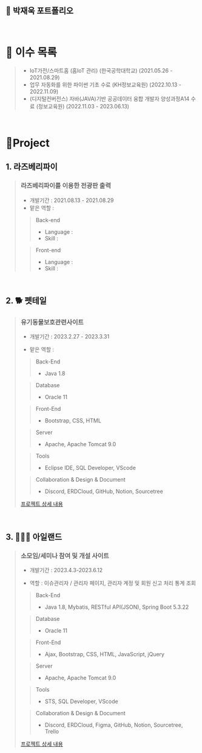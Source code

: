 ## 📜 박재욱 포트폴리오

<br />

# 📒 이수 목록

> - IoT가전/스마트홈 (홈IoT 관리) (한국공학대학교) (2021.05.26 - 2021.08.29)  
> - 업무 자동화를 위한 파이썬 기초 수료 (KH정보교육원) (2022.10.13 - 2022.11.09)   
> - (디지털컨버전스) 자바(JAVA)기반 공공데이터 융합 개발자 양성과정A14 수료 (정보교육원) (2022.11.03 - 2023.06.13)
   


<br />

# 📝Project
## 1. 라즈베리파이

> ### 라즈베리파이를 이용한 전광판 출력
>
> - 개발기간 : 2021.08.13 - 2021.08.29
> - 맡은 역할 : 
>
>> Back-end
>> - Language : 
>> - Skill :
>> 
>> 
>
>> Front-end
>> - Language : 
>> - Skill : 

<br />

## 2. 🐕 펫테일

> ### 유기동물보호관련사이트
>
> - 개발기간 : 2023.2.27 - 2023.3.31
> 
> - 맡은 역할 : 
>
>
>> Back-End
>> - Java 1.8
>
>> Database
>> - Oracle 11
>
>> Front-End
>> - Bootstrap, CSS, HTML
>
>> Server
>> - Apache, Apache Tomcat 9.0
>
>> Tools
>> - Eclipse IDE, SQL Developer, VScode
>
>> Collaboration & Design & Document
>> - Discord, ERDCloud, GitHub, Notion, Sourcetree
>
> [프로젝트 상세 내용](https://google/com)

<br />

## 3. 🧑‍🤝‍🧑 아일랜드

> ### 소모임/세미나 참여 및 개설 사이트
>
> - 개발기간 : 2023.4.3-2023.6.12
>   
> - 역할 : 이슈관리자 / 관리자 페이지, 관리자 계정 및 회원 신고 처리 통계 조회
>
>> Back-End
>> - Java 1.8, Mybatis, RESTful API(JSON), Spring Boot 5.3.22
>
>> Database
>> - Oracle 11
>
>> Front-End
>> - Ajax, Bootstrap, CSS, HTML, JavaScript, jQuery
>
>> Server
>> - Apache, Apache Tomcat 9.0
>
>> Tools
>> - STS, SQL Developer, VScode
>
>> Collaboration & Design & Document
>> - Discord, ERDCloud, Figma, GitHub, Notion, Sourcetree, Trello
>
> [프로젝트 상세 내용](https://google/com)

